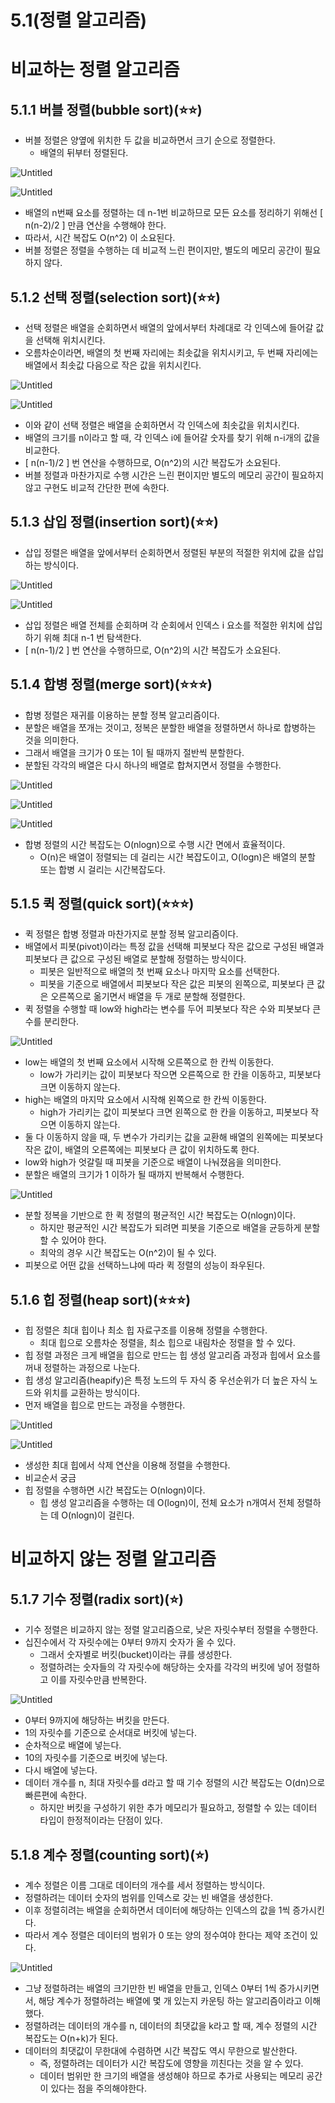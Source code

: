 # 5.1(정렬 알고리즘)

# **비교하는 정렬 알고리즘**

## 5.1.1 버블 정렬(bubble sort)(⭐⭐)

- 버블 정렬은 양옆에 위치한 두 값을 비교하면서 크기 순으로 정렬한다.
    - 배열의 뒤부터 정렬된다.

![Untitled](5%201(%E1%84%8C%E1%85%A5%E1%86%BC%E1%84%85%E1%85%A7%E1%86%AF%20%E1%84%8B%E1%85%A1%E1%86%AF%E1%84%80%E1%85%A9%E1%84%85%E1%85%B5%E1%84%8C%E1%85%B3%E1%86%B7)%209386a31799974f788599f7569ad50eae/Untitled.png)

![Untitled](5%201(%E1%84%8C%E1%85%A5%E1%86%BC%E1%84%85%E1%85%A7%E1%86%AF%20%E1%84%8B%E1%85%A1%E1%86%AF%E1%84%80%E1%85%A9%E1%84%85%E1%85%B5%E1%84%8C%E1%85%B3%E1%86%B7)%209386a31799974f788599f7569ad50eae/Untitled%201.png)

- 배열의 n번째 요소를 정렬하는 데 n-1번 비교하므로 모든 요소를 정리하기 위해선 [ n(n-2)/2 ] 만큼 연산을 수행해야 한다.
- 따라서, 시간 복잡도 O(n^2) 이 소요된다.
- 버블 정렬은 정렬을 수행하는 데 비교적 느린 편이지만, 별도의 메모리 공간이 필요하지 않다.

## 5.1.2 선택 정렬(selection sort)(⭐⭐)

- 선택 정렬은 배열을 순회하면서 배열의 앞에서부터 차례대로 각 인덱스에 들어갈 값을 선택해 위치시킨다.
- 오름차순이라면, 배열의 첫 번째 자리에는 최솟값을 위치시키고, 두 번째 자리에는 배열에서 최솟값 다음으로 작은 값을 위치시킨다.

![Untitled](5%201(%E1%84%8C%E1%85%A5%E1%86%BC%E1%84%85%E1%85%A7%E1%86%AF%20%E1%84%8B%E1%85%A1%E1%86%AF%E1%84%80%E1%85%A9%E1%84%85%E1%85%B5%E1%84%8C%E1%85%B3%E1%86%B7)%209386a31799974f788599f7569ad50eae/Untitled%202.png)

![Untitled](5%201(%E1%84%8C%E1%85%A5%E1%86%BC%E1%84%85%E1%85%A7%E1%86%AF%20%E1%84%8B%E1%85%A1%E1%86%AF%E1%84%80%E1%85%A9%E1%84%85%E1%85%B5%E1%84%8C%E1%85%B3%E1%86%B7)%209386a31799974f788599f7569ad50eae/Untitled%203.png)

- 이와 같이 선택 정렬은 배열을 순회하면서 각 인덱스에 최솟값을 위치시킨다.
- 배열의 크기를 n이라고 할 때, 각 인덱스 i에 들어갈 숫자를 찾기 위해 n-i개의 값을 비교한다.
- [ n(n-1)/2 ] 번 연산을 수행하므로, O(n^2)의 시간 복잡도가 소요된다.
- 버블 정렬과 마찬가지로 수행 시간은 느린 편이지만 별도의 메모리 공간이 필요하지 않고 구현도 비교적 간단한 편에 속한다.

## 5.1.3 삽입 정렬(insertion sort)(⭐⭐)

- 삽입 정렬은 배열을 앞에서부터 순회하면서 정렬된 부분의 적절한 위치에 값을 삽입하는 방식이다.

![Untitled](5%201(%E1%84%8C%E1%85%A5%E1%86%BC%E1%84%85%E1%85%A7%E1%86%AF%20%E1%84%8B%E1%85%A1%E1%86%AF%E1%84%80%E1%85%A9%E1%84%85%E1%85%B5%E1%84%8C%E1%85%B3%E1%86%B7)%209386a31799974f788599f7569ad50eae/Untitled%204.png)

![Untitled](5%201(%E1%84%8C%E1%85%A5%E1%86%BC%E1%84%85%E1%85%A7%E1%86%AF%20%E1%84%8B%E1%85%A1%E1%86%AF%E1%84%80%E1%85%A9%E1%84%85%E1%85%B5%E1%84%8C%E1%85%B3%E1%86%B7)%209386a31799974f788599f7569ad50eae/Untitled%205.png)

- 삽입 정렬은 배열 전체를 순회하며 각 순회에서 인덱스 i 요소를 적절한 위치에 삽입하기 위해 최대 n-1 번 탐색한다.
- [ n(n-1)/2 ] 번 연산을 수행하므로, O(n^2)의 시간 복잡도가 소요된다.

## 5.1.4 합병 정렬(merge sort)(⭐⭐⭐)

- 합병 정렬은 재귀를 이용하는 분할 정복 알고리즘이다.
- 분할은 배열을 쪼개는 것이고, 정복은 분할한 배열을 정렬하면서 하나로 합병하는 것을 의미한다.
- 그래서 배열을 크기가 0 또는 1이 될 때까지 절반씩 분할한다.
- 분할된 각각의 배열은 다시 하나의 배열로 합쳐지면서 정렬을 수행한다.

![Untitled](5%201(%E1%84%8C%E1%85%A5%E1%86%BC%E1%84%85%E1%85%A7%E1%86%AF%20%E1%84%8B%E1%85%A1%E1%86%AF%E1%84%80%E1%85%A9%E1%84%85%E1%85%B5%E1%84%8C%E1%85%B3%E1%86%B7)%209386a31799974f788599f7569ad50eae/Untitled%206.png)

![Untitled](5%201(%E1%84%8C%E1%85%A5%E1%86%BC%E1%84%85%E1%85%A7%E1%86%AF%20%E1%84%8B%E1%85%A1%E1%86%AF%E1%84%80%E1%85%A9%E1%84%85%E1%85%B5%E1%84%8C%E1%85%B3%E1%86%B7)%209386a31799974f788599f7569ad50eae/Untitled%207.png)

![Untitled](5%201(%E1%84%8C%E1%85%A5%E1%86%BC%E1%84%85%E1%85%A7%E1%86%AF%20%E1%84%8B%E1%85%A1%E1%86%AF%E1%84%80%E1%85%A9%E1%84%85%E1%85%B5%E1%84%8C%E1%85%B3%E1%86%B7)%209386a31799974f788599f7569ad50eae/Untitled%208.png)

- 합병 정렬의 시간 복잡도는 O(nlogn)으로 수행 시간 면에서 효율적이다.
    - O(n)은 배열이 정렬되는 데 걸리는 시간 복잡도이고, O(logn)은 배열의 분할 또는 합병 시 걸리는 시간복잡도다.

## 5.1.5 퀵 정렬(quick sort)(⭐⭐⭐)

- 퀵 정렬은 합병 정렬과 마찬가지로 분할 정복 알고리즘이다.
- 배열에서 피봇(pivot)이라는 특정 값을 선택해 피봇보다 작은 값으로 구성된 배열과 피봇보다 큰 값으로 구성된 배열로 분할해 정렬하는 방식이다.
    - 피봇은 일반적으로 배열의 첫 번째 요소나 마지막 요소를 선택한다.
    - 피봇을 기준으로 배열에서 피봇보다 작은 값은 피봇의 왼쪽으로, 피봇보다 큰 값은 오른쪽으로 옮기면서 배열을 두 개로 분할해 정렬한다.
- 퀵 정렬을 수행할 때 low와 high라는 변수를 두어 피봇보다 작은 수와 피봇보다 큰 수를 분리한다.

![Untitled](5%201(%E1%84%8C%E1%85%A5%E1%86%BC%E1%84%85%E1%85%A7%E1%86%AF%20%E1%84%8B%E1%85%A1%E1%86%AF%E1%84%80%E1%85%A9%E1%84%85%E1%85%B5%E1%84%8C%E1%85%B3%E1%86%B7)%209386a31799974f788599f7569ad50eae/Untitled%209.png)

- low는 배열의 첫 번째 요소에서 시작해 오른쪽으로 한 칸씩 이동한다.
    - low가 가리키는 값이 피봇보다 작으면 오른쪽으로 한 칸을 이동하고, 피봇보다 크면 이동하지 않는다.
- high는 배열의 마지막 요소에서 시작해 왼쪽으로 한 칸씩 이동한다.
    - high가 가리키는 값이 피봇보다 크면 왼쪽으로 한 칸을 이동하고, 피봇보다 작으면 이동하지 않는다.
- 둘 다 이동하지 않을 때, 두 변수가 가리키는 값을 교환해 배열의 왼쪽에는 피봇보다 작은 값이, 배열의 오른쪽에는 피봇보다 큰 값이 위치하도록 한다.
- low와 high가 엇갈릴 때 피봇을 기준으로 배열이 나눠졌음을 의미한다.
- 분할은 배열의 크기가 1 이하가 될 때까지 반복해서 수행한다.

![Untitled](5%201(%E1%84%8C%E1%85%A5%E1%86%BC%E1%84%85%E1%85%A7%E1%86%AF%20%E1%84%8B%E1%85%A1%E1%86%AF%E1%84%80%E1%85%A9%E1%84%85%E1%85%B5%E1%84%8C%E1%85%B3%E1%86%B7)%209386a31799974f788599f7569ad50eae/Untitled%2010.png)

- 분할 정복을 기반으로 한 퀵 정렬의 평균적인 시간 복잡도는 O(nlogn)이다.
    - 하지만 평균적인 시간 복잡도가 되려면 피봇을 기준으로 배열을 균등하게 분할할 수 있어야 한다.
    - 최악의 경우 시간 복잡도는 O(n^2)이 될 수 있다.
- 피봇으로 어떤 값을 선택하느냐에 따라 퀵 정렬의 성능이 좌우된다.

## 5.1.6  힙 정렬(heap sort)(⭐⭐⭐)

- 힙 정렬은 최대 힙이나 최소 힙 자료구조를 이용해 정렬을 수행한다.
    - 최대 힙으로 오름차순 정렬을, 최소 힙으로 내림차순 정렬을 할 수 있다.
- 힙 정렬 과정은 크게 배열을 힙으로 만드는 힙 생성 알고리즘 과정과 힙에서 요소를 꺼내 정렬하는 과정으로 나눈다.
- 힙 생성 알고리즘(heapify)은 특정 노드의 두 자식 중 우선순위가 더 높은 자식 노드와 위치를 교환하는 방식이다.
- 먼저 배열을 힙으로 만드는 과정을 수행한다.

![Untitled](5%201(%E1%84%8C%E1%85%A5%E1%86%BC%E1%84%85%E1%85%A7%E1%86%AF%20%E1%84%8B%E1%85%A1%E1%86%AF%E1%84%80%E1%85%A9%E1%84%85%E1%85%B5%E1%84%8C%E1%85%B3%E1%86%B7)%209386a31799974f788599f7569ad50eae/Untitled%2011.png)

![Untitled](5%201(%E1%84%8C%E1%85%A5%E1%86%BC%E1%84%85%E1%85%A7%E1%86%AF%20%E1%84%8B%E1%85%A1%E1%86%AF%E1%84%80%E1%85%A9%E1%84%85%E1%85%B5%E1%84%8C%E1%85%B3%E1%86%B7)%209386a31799974f788599f7569ad50eae/Untitled%2012.png)

- 생성한 최대 힙에서 삭제 연산을 이용해 정렬을 수행한다.
- 비교순서 궁금
- 힙 정렬을 수행하면 시간 복잡도는 O(nlogn)이다.
    - 힙 생성 알고리즘을 수행하는 데 O(logn)이, 전체 요소가 n개여서 전체 정렬하는 데 O(nlogn)이 걸린다.

# **비교하지 않는 정렬 알고리즘**

## 5.1.7 기수 정렬(radix sort)(⭐)

- 기수 정렬은 비교하지 않는 정렬 알고리즘으로, 낮은 자릿수부터 정렬을 수행한다.
- 십진수에서 각 자릿수에는 0부터 9까지 숫자가 올 수 있다.
    - 그래서 숫자별로 버킷(bucket)이라는 큐를 생성한다.
    - 정렬하려는 숫자들의 각 자릿수에 해당하는 숫자를 각각의 버킷에 넣어 정렬하고 이를 자릿수만큼 반복한다.

![Untitled](5%201(%E1%84%8C%E1%85%A5%E1%86%BC%E1%84%85%E1%85%A7%E1%86%AF%20%E1%84%8B%E1%85%A1%E1%86%AF%E1%84%80%E1%85%A9%E1%84%85%E1%85%B5%E1%84%8C%E1%85%B3%E1%86%B7)%209386a31799974f788599f7569ad50eae/Untitled%2013.png)

- 0부터 9까지에 해당하는 버킷을 만든다.
- 1의 자릿수를 기준으로 순서대로 버킷에 넣는다.
- 순차적으로 배열에 넣는다.
- 10의 자릿수를 기준으로 버킷에 넣는다.
- 다시 배열에 넣는다.
- 데이터 개수를 n, 최대 자릿수를 d라고 할 때 기수 정렬의 시간 복잡도는 O(dn)으로 빠른편에 속한다.
    - 하지만 버킷을 구성하기 위한 추가 메모리가 필요하고, 정렬할 수 있는 데이터 타입이 한정적이라는 단점이 있다.

## 5.1.8 계수 정렬(counting sort)(⭐)

- 계수 정렬은 이름 그대로 데이터의 개수를 세서 정렬하는 방식이다.
- 정렬하려는 데이터 숫자의 범위를 인덱스로 갖는 빈 배열을 생성한다.
- 이후 정렬히려는 배열을 순회하면서 데이터에 해당하는 인덱스의 값을 1씩 증가시킨다.
- 따라서 계수 정렬은 데이터의 범위가 0 또는 양의 정수여야 한다는 제약 조건이 있다.

![Untitled](5%201(%E1%84%8C%E1%85%A5%E1%86%BC%E1%84%85%E1%85%A7%E1%86%AF%20%E1%84%8B%E1%85%A1%E1%86%AF%E1%84%80%E1%85%A9%E1%84%85%E1%85%B5%E1%84%8C%E1%85%B3%E1%86%B7)%209386a31799974f788599f7569ad50eae/Untitled%2014.png)

- 그냥 정렬하려는 배열의 크기만한 빈 배열을 만들고, 인덱스 0부터  1씩 증가시키면서, 해당 계수가 정렬하려는 배열에 몇 개 있는지 카운팅 하는 알고리즘이라고 이해했다.
- 정렬하려는 데이터의 개수를 n, 데이터의 최댓값을 k라고 할 때, 계수 정렬의 시간 복잡도는 O(n+k)가 된다.
- 데이터의 최댓값이 무한대에 수렴하면 시간 복잡도 역시 무한으로 발산한다.
    - 즉, 정렬하려는 데이터가 시간 복잡도에 영향을 끼친다는 것을 알 수 있다.
    - 데이터 범위만 한 크기의 배열을 생성해야 하므로 추가로 사용되는 메모리 공간이 있다는 점을 주의해야한다.